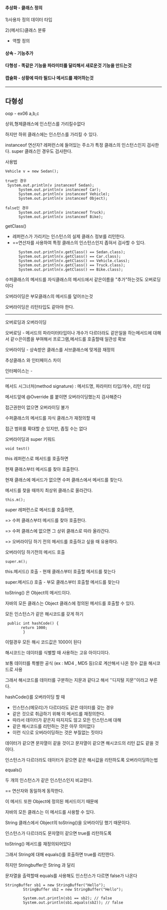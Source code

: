 #### 추상화 - 클래스 정의

1)사용자 정의 데이터 타입

2)(메서드)클래스 분류

- 역할 정의

#### 상속 - 기능추가

#### 다형성 - 똑같은 기능을 파라미터를 달리해서 새로운것 기능을 만드는것

#### 캡슐화 - 상황에 따라 필드나 메서드를 제어하는것



---

## 다형성

oop - ex06 a,b,c



상위,형제클래스에 인스턴스를  가리킬수없다

하지만 하위 클래스에는 인스턴스를 가리킬 수 있다.



  instanceof 연산자?
  레퍼런스에 들어있는 주소가 특정 클래스의 인스턴스인지 검사한다.
   super 클래스인 경우도 검사한다.

사용법

```
Vehicle v = new Sedan();

true인 경우
 System.out.println(v instanceof Sedan);
      System.out.println(v instanceof Car);
      System.out.println(v instanceof Vehicle);
      System.out.println(v instanceof Object);
      
false인 경우
      System.out.println(v instanceof Truck);
      System.out.println(v instanceof Bike);
```



getClass()    

- 레퍼런스가 가리키는 인스턴스의 실제 클래스 정보를 리턴한다.
- ==연산자를 사용하여 특정 클래스의 인스턴스인지 좁혀서 검사할 수 있다.

```
      System.out.println(v.getClass() == Sedan.class);
      System.out.println(v.getClass() == Car.class);
      System.out.println(v.getClass() == Vehicle.class);      
      System.out.println(v.getClass() == Truck.class);
      System.out.println(v.getClass() == Bike.class); 
```



수퍼클래스의 메서드를 자식클래스의 메서드에서 같은이름을 "추가"하는것도 오버로딩이다

오버라이딩은 부모클래스의 메서드를 덮어쓰는것

오버라이딩은 리턴타입도 같아야 한다.

---

오버로딩과 오버라이딩 

오버로딩 - 메서드의 파라미터타입이나 개수가 다르더라도 같은일을 하는메서드에 대해서 같ㅇ은이름을 부여해서 프로그램,메서드를 호출할때 일관성 확보

오버라이딩 - 상속받은 클래스를 서브클래스에 맞게끔 재정의

추상클래스 와 인터페이스 차이

인터페이스는 - 

---

메서드 시그너처(method signature) : 메서드명, 파라미터 타입/개수,  리턴 타입

메서드앞에 @Override 를 붙이면 오버라이딩했는지 검사해준다

접근권한이 없으면 오버라이딩 불가



수퍼클래스의 메서드를 자식 클래스가 재정의할 때

접근 범위를 확대할 순 있지만, 좁힐 수는 없다

오버라이딩과 super 키워드	



```
void test()
```



this 레퍼런스로 메서드를 호출하면 

현재 클래스부터 메서드를 찾아 호출한다.

현재 클래스에 메서드가 없으면 수퍼 클래스에서 메서드를 찾는다.

메서드를 찾을 때까지 최상위 클래스로 올라간다.

```
this.m();
```



super 레퍼런스로 메서드를 호출하면,

=> 수퍼 클래스부터 메서드를 찾아 호출한다.

=> 수퍼 클래스에 없으면 그 상위 클래스로 따라 올라간다.

=> 오버라이딩 하기 전의 메서드를 호출하고 싶을 때 유용하다.

오버라이딩 하기전의 메서드 호출 

```
super.m();
```



this.메서드() 호출 - 현재 클래스부터 호출할 메서드를 찾는다

super.메서드() 호출 - 부모 클래스부터 호출할 메서드를 찾는다



toString() 은 Object의 메서드이다.

자바의 모든 클래스는 Object 클래스에 정의된 메서드를 호출할 수 있다.



모든 인스턴스가 같은 해시코드를 갖게 하기

```
 public int hashCode() {
       return 1000;
        }
```

이럴경우 모든 해시 코드값은 1000이 된다

해시코드는 데이터를 식별할 때 사용하는 고유 아이디이다.

보통 데이터를 특별한 공식 (ex : MD4 , MD5 등)으로 계산해서 나온 정수 값을 해시코드로 사용

그래서 해시코드를 데이터를 구분하는 지문과 같다고 해서 ''디지털 지문''이라고 부른다.

hashCode()를 오버라이딩 할 때 

- 인스턴스(메모리)가 다르더라도 같은 데이터를 갖는 경우
- 같은 것으로 취급하기 위해 이 메서드를 재정의한다.
- 따라서 데이터가 같은지 따지지도 않고 모든 인스턴스에 대해 
- 같은 해시코드를 리턴하는 것은 아무 의미없다
- 이런 식으로 오버라이딩하는 것은 부질없는 짓이다

데이터가 같으면 문자열이 같을 것이고 문자열이 같으면 해시코드의 리턴 값도 같을 것이다.



인스턴스가 다르더라도 데이터가 같으면 같은 해시값을 리턴하도록 오버라이딩하는법



equals() 

두 개의 인스턴스가 같은 인스턴스인지 비교한다.

== 연산자와 동일하게 동작한다.

이 메서드 또한 Object에 정의된 메서드이기 때문에

자바의 모든 클래스는 이 메서드를 사용할 수 있다.

String 클래스에서 Object의 toString()을 오버라이딩 했기 때문이다.

인스턴스가 다르더라도 문자열이 같으면 true를 리턴하도록

toString() 메서드를 재정의되어있다

그래서 String에 대해 equals()를 호출하면 true를 리턴한다.



하지만 Stringbuffer은 String 과 달리

문자열을 출력할때 equals를 사용해도 인스턴스가 다르면 false가 나온다

```
StringBuffer sb1 = new StringBuffer("Hello");
        StringBuffer sb2 = new StringBuffer("Hello");
        
        System.out.println(sb1 == sb2); // false
        System.out.println(sb1.equals(sb2)); // false
```

